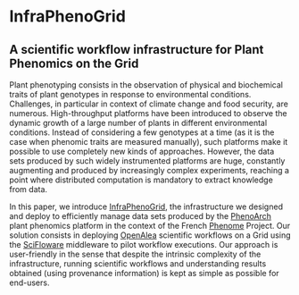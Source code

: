 # InfraPhenoGrid

## A scientific workflow infrastructure for Plant Phenomics on the Grid

Plant phenotyping consists in the observation of physical and biochemical traits of plant genotypes in response to environmental conditions.
Challenges, in particular in context of climate change and food security, are numerous. High-throughput platforms have been introduced
to observe the  dynamic growth of a large number of plants in different environmental
conditions. Instead of considering a few genotypes at a time (as it is the case when phenomic traits are measured manually), such platforms make it possible to use completely new kinds of approaches. 
However, the data sets produced by such widely instrumented platforms are huge, constantly augmenting and produced by increasingly complex experiments, reaching a point where distributed computation is mandatory to extract knowledge from data.

In this paper, we introduce [InfraPhenoGrid], the infrastructure we designed and deploy to efficiently manage data sets produced by the
[PhenoArch] plant phenomics platform in the context of the French [Phenome] Project. Our solution consists in deploying [OpenAlea] scientific workflows on a Grid using the [SciFloware] middleware to pilot workflow executions. Our approach is user-friendly
in the sense that despite the intrinsic complexity of the infrastructure,
running scientific workflows and understanding results obtained (using provenance information) is kept as simple as possible for end-users. 

[InfraPhenoGrid]: https://github.com/openalea/InfraPhenoGrid
[PhenoArch]: https://www6.montpellier.inra.fr/lepse_eng/M3P/PHENOARCH-platform
[Phenome]: https://www.phenome-fppn.fr/phenome_eng/
[SciFloware]: http://www-sop.inria.fr/members/Didier.Parigot/pmwiki/Scifloware/
[OpenAlea]: http://openalea.gforge.inria.fr
